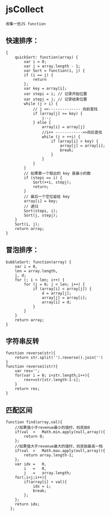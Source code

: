 # jsCollect

    收集一些JS function
   
## 快速排序：
    
    {
        quickSort: function(array) {
            var i = 0;
            var j = array.length - 1;
            var Sort = function(i, j) {
            if (i == j) {
                return
            };
            var key = array[i];
            var stepi = i; // 记录开始位置
            var stepj = j; // 记录结束位置
            while (j > i) {
                // j <<-------------- 向前查找
                if (array[j] >= key) {
                    j--;
                } else {
                    array[i] = array[j]
                    //i++ ------------>>向后查找
                    while (j > ++i) {
                        if (array[i] > key) {
                            array[j] = array[i];
                            break;
                        }
                    }
                }
            }
            // 如果第一个取出的 key 是最小的数
            if (stepi == i) {
                Sort(++i, stepj);
                return;
            }
            // 最后一个空位留给 key
            array[i] = key;
            // 递归
            Sort(stepi, i);
            Sort(j, stepj);
        }
        Sort(i, j);
        return array;
    }
## 冒泡排序：
    
    bubbleSort: function(array) {
        var i = 0,
        len = array.length,
        j, d;
        for (; i < len; i++) {
            for (j = 0; j < len; j++) {
                if (array[i] < array[j]) {
                    d = array[j];
                    array[j] = array[i];
                    array[i] = d;
                }
            }
        }
        return array;
    }
## 字符串反转

    function reverse(str){
        return str.split('').reverse().join('')
    }
    function reverse1(str){
        var res='';
        for(var i = 0; i<str.length;i++){
            res+=str[str.length-1-i];
        }
        return res;
    }
## 匹配区间


    function find(array,val){
        //如果值小于revenue最小的值时，则奖励0
        if(val  <   Math.min.apply(null,array)){
            return 0;
        };
        //如果值大于revenue最大的值时，则奖励最高一档
        if(val  >   Math.max.apply(null,array)){
            return array.length-1;
        };
        var idx =   0,
            i   =   0,
            j   =   array.length;
        for(;i<j;i++){
            if(array[i] > val){
                idx = i;
                break;
            };
        };
        return idx;
      };
